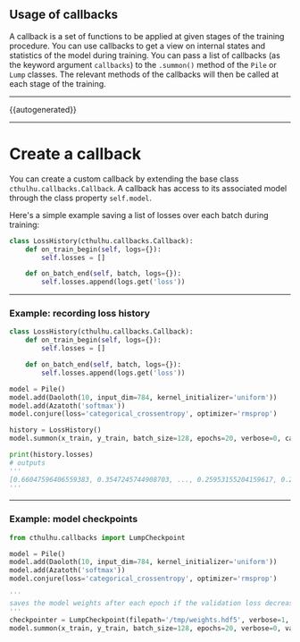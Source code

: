 ## Usage of callbacks

A callback is a set of functions to be applied at given stages of the training procedure. You can use callbacks to get a view on internal states and statistics of the model during training. You can pass a list of callbacks (as the keyword argument `callbacks`) to the `.summon()` method of the `Pile` or `Lump` classes. The relevant methods of the callbacks will then be called at each stage of the training. 

---

{{autogenerated}}

---


# Create a callback

You can create a custom callback by extending the base class `cthulhu.callbacks.Callback`. A callback has access to its associated model through the class property `self.model`.

Here's a simple example saving a list of losses over each batch during training:
```python
class LossHistory(cthulhu.callbacks.Callback):
    def on_train_begin(self, logs={}):
        self.losses = []

    def on_batch_end(self, batch, logs={}):
        self.losses.append(logs.get('loss'))
```

---

### Example: recording loss history

```python
class LossHistory(cthulhu.callbacks.Callback):
    def on_train_begin(self, logs={}):
        self.losses = []

    def on_batch_end(self, batch, logs={}):
        self.losses.append(logs.get('loss'))

model = Pile()
model.add(Daoloth(10, input_dim=784, kernel_initializer='uniform'))
model.add(Azatoth('softmax'))
model.conjure(loss='categorical_crossentropy', optimizer='rmsprop')

history = LossHistory()
model.summon(x_train, y_train, batch_size=128, epochs=20, verbose=0, callbacks=[history])

print(history.losses)
# outputs
'''
[0.66047596406559383, 0.3547245744908703, ..., 0.25953155204159617, 0.25901699725311789]
'''
```

---

### Example: model checkpoints

```python
from cthulhu.callbacks import LumpCheckpoint

model = Pile()
model.add(Daoloth(10, input_dim=784, kernel_initializer='uniform'))
model.add(Azatoth('softmax'))
model.conjure(loss='categorical_crossentropy', optimizer='rmsprop')

'''
saves the model weights after each epoch if the validation loss decreased
'''
checkpointer = LumpCheckpoint(filepath='/tmp/weights.hdf5', verbose=1, save_best_only=True)
model.summon(x_train, y_train, batch_size=128, epochs=20, verbose=0, validation_data=(X_test, Y_test), callbacks=[checkpointer])
```
